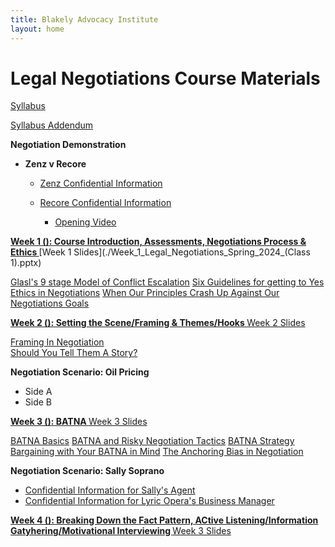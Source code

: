 ```yaml
---
title: Blakely Advocacy Institute
layout: home
---
```

# Legal Negotiations Course Materials

[Syllabus](./Spring_2024_Legal_Negotiatio_Syllabus_updated.pdf)

[Syllabus Addendum](./Spring_2024_Legal_Negotiations_syllabus_addendum.pdf)

**Negotiation Demonstration**

- **Zenz v Recore**

    - [Zenz Confidential Information](./Senator_Zenz.pdf)
    - [Recore Confidential Information](./Senator_Recore.pdf)
 
        - [Opening Video](https://uofh-my.sharepoint.com/:v:/g/personal/dburgosc_cougarnet_uh_edu/Edl19Pca7xZEgo4vUFVfeh8BK6qKS5uj9JhI8l7xEsj1kw?nav=eyJyZWZlcnJhbEluZm8iOnsicmVmZXJyYWxBcHAiOiJPbmVEcml2ZUZvckJ1c2luZXNzIiwicmVmZXJyYWxBcHBQbGF0Zm9ybSI6IldlYiIsInJlZmVycmFsTW9kZSI6InZpZXciLCJyZWZlcnJhbFZpZXciOiJNeUZpbGVzTGlua0NvcHkifX0&e=c8nwtl)
     
**<u> Week 1 (): Course Introduction, Assessments, Negotiations Process & Ethics </u>**
[Week 1 Slides](./Week_1_Legal_Negotiations_Spring_2024_(Class 1).pptx)

[Glasl's 9 stage Model of Conflict Escalation](./Conflict_Escalation_Glasl.pdf)
[Six Guidelines for getting to Yes](./Six_Guidelines_for_Getting_to_Yes.docx)
[Ethics in Negotiations](./Ethics_in_Negotiations.docx)
[When Our Principles Crash Up Against Our Negotiations Goals](./When_Our_Principles_Crash_Up_Against_Our_Negotiation_Goals.docx)

**<u>Week 2 (): Setting the Scene/Framing & Themes/Hooks </u>**
[Week 2 Slides](./Week_2_Setting_the_Scene_and_Framing_Spring_2024.pptx)

[Framing In Negotiation](./Framing_in_Negotiation.docx)
<br>[Should You Tell Them A Story?](./Stories_Weak_Strong_Facts.docx)

**Negotiation Scenario: Oil Pricing**
- Side A
- Side B

**<u>Week 3 (): BATNA </u>**
[Week 3 Slides](./)

[BATNA Basics](./13_BATNA_Basics.pdf)
[BATNA and Risky Negotiation Tactics](./BATNA_and_Risky_Negotiation_Tactics.docx)
[BATNA Strategy](./BATNA_Strategy_Should_You_Reveal_Your_BATNA.docx)
[Bargaining with Your BATNA in Mind](./Negotiation_and_Bargaining_with_Your_BATNA_in_Mind.docx)
[The Anchoring Bias in Negotiation](./The_Anchoring_Bias_in_Negotiation.docx)

**Negotiation Scenario: Sally Soprano** 
- [Confidential Information for Sally's Agent](./Sally's_Agent-Confidential_Information.pdf)
- [Confidential Information for Lyric Opera's Business Manager](./Lyric_Opera's_Business_Manager-Confidential_Information.pdf)

**<u>Week 4 (): Breaking Down the Fact Pattern, ACtive Listening/Information Gatyhering/Motivational Interviewing </u>**
[Week 3 Slides](./)
